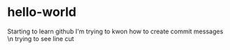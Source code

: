 # hello-world
Starting to learn github
I'm trying to kwon how to create commit messages
 \n trying to see line cut
